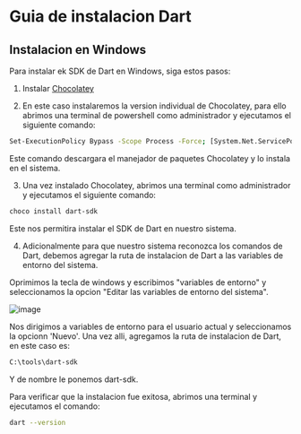 # Guia de instalacion Dart

## Instalacion en Windows

Para instalar ek SDK de Dart en Windows, siga estos pasos:

1. Instalar [Chocolatey](https://chocolatey.org/install)

2. En este caso instalaremos la version individual de Chocolatey, para ello abrimos una terminal de powershell como administrador y ejecutamos el siguiente comando:

```bash
Set-ExecutionPolicy Bypass -Scope Process -Force; [System.Net.ServicePointManager]::SecurityProtocol = [System.Net.ServicePointManager]::SecurityProtocol -bor 3072; iex ((New-Object System.Net.WebClient).DownloadString('https://community.chocolatey.org/install.ps1'))
```
Este comando descargara el manejador de paquetes Chocolatey y lo instala en el sistema.

3. Una vez instalado Chocolatey, abrimos una terminal como administrador y ejecutamos el siguiente comando:

```bash
choco install dart-sdk
```

Este nos permitira instalar el SDK de Dart en nuestro sistema.

4. Adicionalmente para que nuestro sistema reconozca los comandos de Dart, debemos agregar la ruta de instalacion de Dart a las variables de entorno del sistema.

Oprimimos la tecla de windows y escribimos "variables de entorno" y seleccionamos la opcion "Editar las variables de entorno del sistema".

![image](https://github.com/pukinidev/Flutter/assets/98991254/6332ddbc-162e-45e5-a964-89df4cdba333')

Nos dirigimos a variables de entorno para el usuario actual y seleccionamos la opcionn 'Nuevo'.
Una vez alli, agregamos la ruta de instalacion de Dart, en este caso es:

```bash
C:\tools\dart-sdk
```
Y de nombre le ponemos dart-sdk.

Para verificar que la instalacion fue exitosa, abrimos una terminal y ejecutamos el comando:

```bash
dart --version
```




